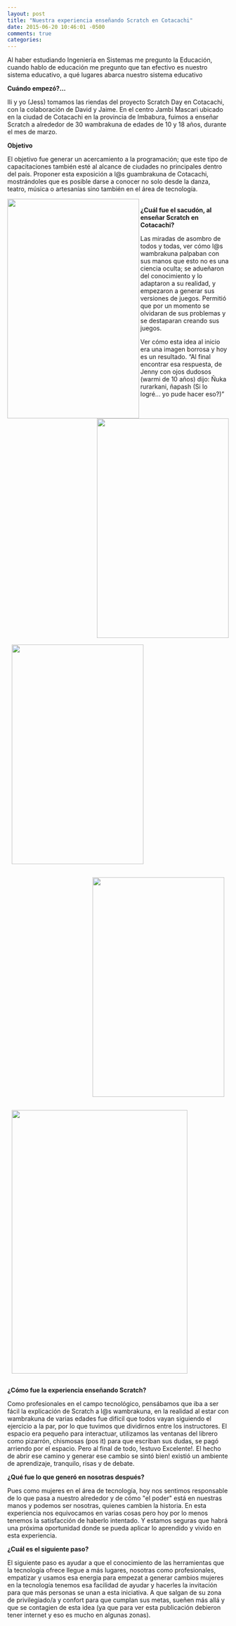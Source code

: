 ```yaml
---
layout: post
title: "Nuestra experiencia enseñando Scratch en Cotacachi"
date: 2015-06-20 10:46:01 -0500
comments: true
categories:
---
```



Al haber estudiando Ingeniería en Sistemas me pregunto la Educación, cuando hablo de educación me pregunto que tan efectivo es nuestro sistema educativo, a qué lugares abarca nuestro sistema educativo

<!-- more -->

<strong>Cuándo empezó?... </strong>

Ili y yo (Jess) tomamos las riendas del proyecto Scratch Day en Cotacachi, con la colaboración de David y Jaime. En el centro Jambi Mascari ubicado en la ciudad de Cotacachi en la provincia de Imbabura, fuimos a enseñar Scratch a alrededor de 30 wambrakuna de edades de 10 y 18 años, durante el mes de marzo.


<strong> Objetivo </strong>

El objetivo fue generar un acercamiento a la programación; que este tipo de capacitaciones también esté al alcance de ciudades no principales dentro del país. Proponer esta exposición a l@s guambrakuna de Cotacachi, mostrándoles que es posible darse a conocer no solo desde la danza, teatro, música o artesanías sino también en el área de tecnología.

<div>
<img src="{{ root_url }}/images/Scratch/1.jpg" width="300" height="500" align=left> </div>
<div><img src="{{ root_url }}/images/Scratch/9.jpg" width="300" height="500" align=right>

</div>

</br>
<strong> ¿Cuál fue el sacudón, al enseñar Scratch en Cotacachi? </strong>

Las miradas de asombro de todos y todas, ver cómo l@s wambrakuna palpaban con sus manos que esto no es una ciencia oculta; se adueñaron del conocimiento y lo adaptaron a su realidad, y empezaron a generar sus versiones de juegos. Permitió que por un momento se olvidaran de sus problemas y se destaparan creando sus juegos.

Ver cómo esta idea al inicio era una imagen borrosa y hoy es un resultado. “Al final encontrar esa respuesta, de Jenny con ojos dudosos (warmi de 10 años) dijo: Ñuka rurarkani,  ñapash (Si lo logré... yo pude hacer eso?)”

<div>
<img src="{{ root_url }}/images/Scratch/4.jpg" align=left width="300" height="500" HSPACE=10 , VSPACE=15>
</div>

<div>
<img src="{{ root_url }}/images/Scratch/5.jpg" align=right width="300" height="500" HSPACE=10 , VSPACE=15>
</div>

<div>
<img src="{{ root_url }}/images/Scratch/6.jpg" align=center width="400" height="600" HSPACE=10 , VSPACE=15>
</div>

<strong> ¿Cómo fue la experiencia enseñando Scratch? </strong>

Como profesionales en el campo tecnológico, pensábamos que iba a ser fácil la explicación de Scratch a l@s wambrakuna, en la realidad al estar con wambrakuna de varias edades fue difícil que todos vayan siguiendo el ejercicio a la par, por lo que tuvimos que dividirnos entre los instructores.
El espacio era pequeño para interactuar, utilizamos las ventanas del librero como pizarrón, chismosas (pos it) para que escriban sus dudas, se pagó arriendo por el espacio. Pero al final de todo, !estuvo Excelente!. El hecho de abrir ese camino y generar ese cambio se sintó bien! existió un ambiente de aprendizaje, tranquilo, risas y de debate.




<strong> ¿Qué fue lo que generó en nosotras después? </strong>

Pues como mujeres en el área de tecnología, hoy nos sentimos responsable de lo que pasa a nuestro alrededor y de cómo "el poder" está en nuestras manos y podemos ser nosotras, quienes cambien la historia.
En esta experiencia nos equivocamos en varias cosas pero hoy por lo menos tenemos la satisfacción de haberlo intentado. Y estamos seguras que habrá una próxima oportunidad donde se pueda aplicar lo aprendido y vivido en esta experiencia.


<strong> ¿Cuál es el siguiente paso? </strong>

El siguiente paso es ayudar a que el conocimiento de las herramientas que la tecnología ofrece llegue a más lugares, nosotras como profesionales,  empatizar y usamos esa energia para empezat a generar cambios mujeres en la tecnología tenemos esa facilidad de ayudar y hacerles la invitación para que más personas se unan a esta iniciativa.  A que salgan de su zona de privilegiado/a y confort para que cumplan sus metas, sueñen más allá y que se contagien de esta idea  (ya que para ver esta publicación debieron tener internet y eso es mucho en algunas zonas).
